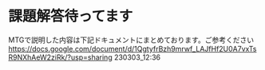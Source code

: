 # 課題解答待ってます
MTGで説明した内容は下記ドキュメントにまとめております。ご参考ください
https://docs.google.com/document/d/1QgtyfrBzh9mrwf_LAJfHf2U0A7vxTsR9NXhAeW2ziRk/?usp=sharing
230303_12:36